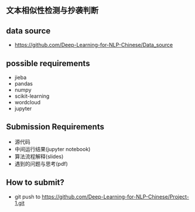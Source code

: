 ## 文本相似性检测与抄袭判断

## data source
+ https://github.com/Deep-Learning-for-NLP-Chinese/Data_source

## possible requirements
+ jieba
+ pandas 
+ numpy 
+ scikit-learning
+ wordcloud
+ jupyter

## Submission Requirements

+ 源代码
+ 中间运行结果(jupyter notebook)
+ 算法流程解释(slides)
+ 遇到的问题与思考(pdf)

## How to submit?

+ git push to https://github.com/Deep-Learning-for-NLP-Chinese/Project-1.git
